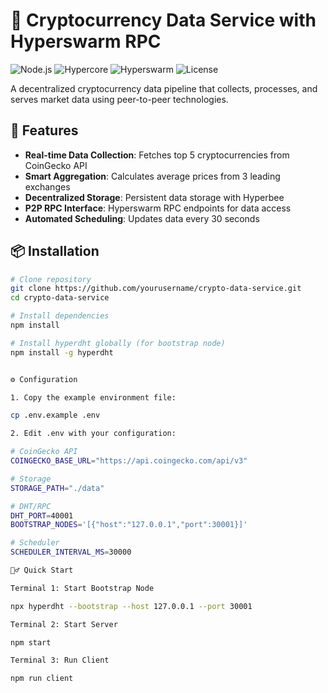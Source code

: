 # 🚀 Cryptocurrency Data Service with Hyperswarm RPC

![Node.js](https://img.shields.io/badge/Node.js-18%2B-green)
![Hypercore](https://img.shields.io/badge/Hypercore-10.x-blue)
![Hyperswarm](https://img.shields.io/badge/Hyperswarm-RPC-orange)
![License](https://img.shields.io/badge/License-MIT-blue)

A decentralized cryptocurrency data pipeline that collects, processes, and serves market data using peer-to-peer technologies.

## 🌟 Features

- **Real-time Data Collection**: Fetches top 5 cryptocurrencies from CoinGecko API
- **Smart Aggregation**: Calculates average prices from 3 leading exchanges
- **Decentralized Storage**: Persistent data storage with Hyperbee
- **P2P RPC Interface**: Hyperswarm RPC endpoints for data access
- **Automated Scheduling**: Updates data every 30 seconds

## 📦 Installation

```bash
# Clone repository
git clone https://github.com/yourusername/crypto-data-service.git
cd crypto-data-service

# Install dependencies
npm install

# Install hyperdht globally (for bootstrap node)
npm install -g hyperdht


⚙️ Configuration

1. Copy the example environment file:

cp .env.example .env

2. Edit .env with your configuration:

# CoinGecko API
COINGECKO_BASE_URL="https://api.coingecko.com/api/v3"

# Storage
STORAGE_PATH="./data"

# DHT/RPC
DHT_PORT=40001
BOOTSTRAP_NODES='[{"host":"127.0.0.1","port":30001}]'

# Scheduler
SCHEDULER_INTERVAL_MS=30000

🏃‍♂️ Quick Start

Terminal 1: Start Bootstrap Node

npx hyperdht --bootstrap --host 127.0.0.1 --port 30001

Terminal 2: Start Server

npm start

Terminal 3: Run Client

npm run client
```
